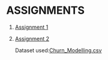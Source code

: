 # ASSIGNMENTS

1. [Assignment 1](https://github.com/IBM-EPBL/IBM-Project-38740-1660385095/blob/main/Assignment_1_R_K_Navina.ipynb)
2. [Assignment 2](https://github.com/IBM-EPBL/IBM-Project-38740-1660385095/blob/main/ASSIGNMENTS/Team%20Member%202-R_K_NAVINA/ASSIGNMENT2_R_K_NAVINA.ipynb)

   Dataset used:[Churn_Modelling.csv](https://github.com/IBM-EPBL/IBM-Project-38740-1660385095/blob/main/ASSIGNMENTS/Team%20Member%202-R_K_NAVINA/Churn_Modelling.csv)
